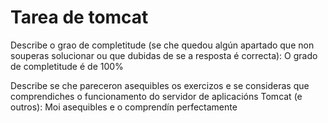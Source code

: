 # Tarea de tomcat
 Describe o grao de completitude (se che quedou algún apartado que non souperas solucionar ou que dubidas de se a resposta é correcta): O grado de completitude é de 100% 

 Describe se che pareceron asequibles os exercizos e se consideras que comprendiches o funcionamento do servidor de aplicacións Tomcat (e outros): Moi asequibles e o comprendín perfectamente
